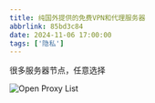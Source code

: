 ```yaml
---
title: 纯国外提供的免费VPN和代理服务器
abbrlink: 85bd3c84
date: 2024-11-06 17:00:00
tags: ['隐私']
---
```


很多服务器节点，任意选择

![Open Proxy List](https://s2.loli.net/2024/11/06/rEq7IMmKLGRthVi.png)